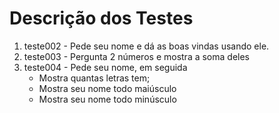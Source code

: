 # Descrição dos Testes

1. teste002 - Pede seu nome e dá as boas vindas usando ele.
2. teste003 - Pergunta 2 números e mostra a soma deles
3. teste004 - Pede seu nome, em seguida
   - Mostra quantas letras tem;
   - Mostra seu nome todo maiúsculo
   - Mostra seu nome todo minúsculo
